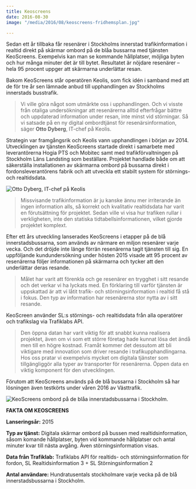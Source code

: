 ```yaml
---
title: Keoscreens
date: 2016-08-30
image: "/media/2016/08/keoscreens-fridhemsplan.jpg"

---
```

Sedan ett år tillbaka får resenärer i Stockholms innerstad trafikinformation i realtid direkt på skärmar ombord på de blåa bussarna med tjänsten KeoScreens. Exempelvis kan man se kommande hållplatser, möjliga byten och hur många minuter det är till bytet. Resultatet är nöjdare resenärer – hela 95 procent uppger att skärmarna underlättar resan.

Bakom KeoScreens står operatören Keolis, som fick idén i samband med att de för tre år sen lämnade anbud till upphandlingen av Stockholms innerstads busstrafik.

> Vi ville göra något som utmärkte oss i upphandlingen. Och vi visste från otaliga undersökningar att resenärerna alltid efterfrågar bättre och uppdaterad information under resan, inte minst vid störningar. Så vi satsade på en ny digital ombordtjänst för resenärsinformation, säger **Otto Dyberg**, IT-chef på Keolis.

Strategin var framgångsrik och Keolis vann upphandlingen i början av 2014. Utvecklingen av tjänsten KeoScreens startade direkt i samarbete med leverantörerna Hogia PTS och Mobitec samt med trafikförvaltningen på Stockholm Läns Landsting som beställare. Projektet handlade både om att säkerställa installationen av skärmarna ombord på bussarna direkt i fordonsleverantörens fabrik och att utveckla ett stabilt system för störnings- och realtidsdata.

![Otto Dyberg, IT-chef på Keolis](/media/2016/08/keoscreens-otto-dyberg.jpg "Otto Dyberg, IT-chef på Keolis")

> Missvisande trafikinformation är ju kanske ännu mer irriterande än ingen information alls, så korrekt och kvalitativ realtidsdata har varit en förutsättning för projektet. Sedan ville vi visa hur trafiken rullar i verkligheten, inte den statiska tidtabellsinformationen, vilket gjorde projektet komplext.

Efter ett års utveckling lanserades KeoScreens i etapper på de blå innerstadsbussarna, som används av närmare en miljon resenärer varje vecka. Och det dröjde inte länge förrän resenärerna tagit tjänsten till sig. En uppföljande kundundersökning under hösten 2015 visade att 95 procent av resenärerna följer informationen på skärmarna och tycker att den underlättar deras resande.

> Målet har varit att förenkla och ge resenärer en trygghet i sitt resande och det verkar vi ha lyckats med. En förklaring till varför tjänsten är uppskattad är att vi låtit trafik- och störningsinformation i realtid få stå i fokus. Den typ av information har resenärerna stor nytta av i sitt resande.

KeoScreen använder SL:s störnings- och realtidsdata från alla operatörer och trafikslag via Trafiklabs API.

> Den öppna datan har varit viktig för att snabbt kunna realisera projektet, även om vi som ett större företag hade kunnat lösa det ändå men till en högre kostnad. Framåt kommer det dessutom att bli viktigare med innovation som driver resande i trafikupphandlingarna. Hos oss pratar vi exempelvis mycket om digitala tjänster som tillgängliggör alla typer av transporter för resenärerna. Öppen data en viktig komponent för den utvecklingen.

Förutom att KeoScreens används på de blå bussarna i Stockholm så har lösningen även testkörts under våren 2016 av Västtrafik.

![KeoScreens ombord på de blåa innerstadsbussarna i Stockholm.](/media/2016/08/keoscreens-fridhemsplan.jpg "KeoScreens ombord på de blåa innerstadsbussarna i Stockholm.")

**FAKTA OM KEOSCREENS**

**Lanseringsår:** 2015

**Typ av tjänst:** Digitala skärmar ombord på bussen med realtidsinformation, såsom komande hållplatser, byten vid kommande hållplatser och antal minuter kvar till nästa avgång. Även störningsinformation visas.

**Data från Trafiklab:** Trafiklabs API för realtids- och störningsinformation för fordon, SL Realtidsinformation 3 + SL Störningsinformation 2

**Antal användare:** Hundratusentals stockholmare varje vecka på de blå innerstadsbussarna i Stockholm.